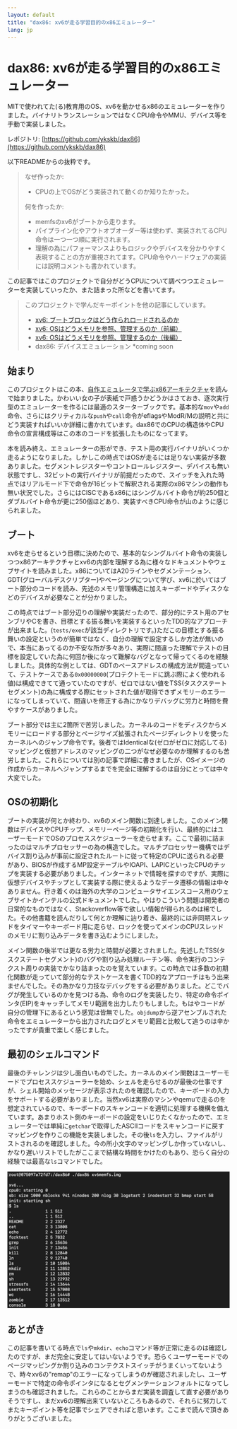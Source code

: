 ```yaml
---
layout: default
title: "dax86: xv6が走る学習目的のx86エミュレーター" 
lang: jp
---
```


# dax86: xv6が走る学習目的のx86エミュレーター

MITで使われてた(る)教育用のOS、xv6を動かせるx86のエミュレーターを作りました。バイナリトランスレーションではなくCPU命令やMMU、デバイス等を手動で実装しました。

レポジトリ: [https://github.com/ykskb/dax86](https://github.com/ykskb/dax86)

以下READMEからの抜粋です。


> なぜ作ったか:
> 
> * CPUの上でOSがどう実装されて動くのか知りたかった。
>
>
> 何を作ったか:
>
> * memfsのxv6がブートから走ります。
> * パイプライン化やアウトオブオーダー等は使わず、実装されてるCPU命令は一つ一つ順に実行されます。
> * 理解の為にパフォーマンスよりもロジックやデバイスを分かりやすく表現することの方が重視されてます。CPU命令やハードウェアの実装には説明コメントも書かれています。


この記事ではこのプロジェクトで自分がどうCPUについて調べつつエミュレーターを実装していったか、また詰まった所などを書いてます。

> このプロジェクトで学んだキーポイントを他の記事にしています。
>
> * [xv6: ブートブロックはどう作られロードされるのか](/2020/06/13/xv6-boot-block.html)
> * [xv6: OSはどうメモリを参照、管理するのか（前編）](/2020/06/18/xv6-memory-1.html)
> * [xv6: OSはどうメモリを参照、管理するのか（後編）](/2020/07/31/xv6-memory-2.html)
> * dax86: デバイスエミュレーション *coming soon 

## 始まり

このプロジェクトはこの本、[自作エミュレータで学ぶx86アーキテクチャ](https://book.mynavi.jp/ec/products/detail/id=41347)を読んで始まりました。かわいい女の子が表紙で戸惑うかどうかはさておき、逐次実行型のエミュレーターを作るには最適のスターターブックです。基本的な`mov`や`add`命令、さらにはクリティカルな`push`や`call`命令がeflagsやModR/Mの説明と共にどう実装すればいいか詳細に書かれています。dax86でのCPUの構造体やCPU命令の宣言構成等はこの本のコードを拡張したものになってます。

本を読み終え、エミュレーターの形ができ、テスト用の実行バイナリがいくつか走るようになりました。しかしこの時点ではOSが走るには足りない実装が多数ありました。セグメントレジスターやコントロールレジスター、デバイスも無い状態ですし、32ビットの実行バイナリが前提だったので、スイッチを入れた時点ではリアルモード下で命令が16ビットで解釈される実際のx86マシンの動作も無い状況でした。さらにはCISCであるx86にはシングルバイト命令が約250個とダブルバイト命令が更に250個ほどあり、実装すべきCPU命令が山のように感じられました。

## ブート

xv6を走らせるという目標に決めたので、基本的なシングルバイト命令の実装しつつx86アーキテクチャとxv6の内部を理解する為に様々なドキュメントやウェブサイトを読みました。x86についてはA20ラインやセグメンテーション、GDT(グローバルデスクリプター)やページングについて学び、xv6に於いてはブート部分のコードを読み、先述のメモリ管理構造に加えキーボードやディスクなどのデバイスが必要なことが分かりました。

この時点ではブート部分辺りの理解や実装だったので、部分的にテスト用のアセンブリやCを書き、目標とする振る舞いを実装するといったTDD的なアプローチが出来ました。(`tests/exec`が該当ディレクトリです。)ただこの目標とする振る舞いの設定というのが簡単ではなく、自分の理解で設定するしか方法が無いので、本当にあってるのか不安な所が多々あり、実際に間違った理解でテストの目標を設定していた為に何回か後になって難解なバグとなって帰ってくるのを経験しました。具体的な例としては、GDTのベースアドレスの構成方法が間違っていて、テストケースである`0x00000000`(プロテクトモードに跳ぶ際によく使われる値)は構成できてて通っていたのですが、ゼロではない値をTSS(タスクステートセグメント)の為に構成する際にセットされた値が取得できずメモリーのエラーになってしまっていて、間違いを修正する為にかなりデバッグに労力と時間を費やすケースがありました。

ブート部分では主に2箇所で苦労しました。カーネルのコードをディスクからメモリーにロードする部分とページサイズ拡張されたページディレクトリを使ったカーネルへのジャンプ命令です。後者ではIdenticalな(ゼロがゼロに対応してる)マッピングと仮想アドレスのマッピングの二つがなぜ必要なのか理解するのも苦労しました。これらについては別の記事で詳細に書きましたが、OSイメージの作成からカーネルへジャンプするまでを完全に理解するのは自分にとっては中々大変でした。

## OSの初期化

ブートの実装が何とか終わり、xv6のメイン関数に到達しました。このメイン関数はデバイスやCPUチップ、メモリーページ等の初期化を行い、最終的にはユーザーモードでOSのプロセススケジューラーを走らせます。ここで最初に詰まったのはマルチプロセッサーの為の構造でした。マルチプロセッサー機構ではデバイス割り込みが事前に設定されたルートに従って特定のCPUに送られる必要があり、BIOSが作成するMP設定テーブルやIOAPI、LAPICといったCPUのチップを実装する必要がありました。インターネットで情報を探すのですが、実際に仮想デバイスやチップとして実装する際に使えるようなデータ遷移の情報は中々ありません。行き着くのは海外の大学のコンピュータサイエンスコース用のウェブサイトかインテルの公式ドキュメントでした。やはりこういう問題は開発者の日常的なものではなく、Stackoverflow等で欲しい情報が得られるのは稀でした。その他書籍を読んだりして何とか理解に辿り着き、最終的には非同期スレッドをタイマーやキーボード用に走らせ、ロックを使ってメインのCPUスレッドのメモリに割り込みデータを書き込むようにしました。

メイン関数の後半では更なる労力と時間が必要とされました。先述したTSS(タスクステートセグメント)のバグや割り込み処理ルーチン等、命令実行のコンテクスト周りの実装でかなり詰まったのを覚えています。この時点では多数の初期化関数が走っていて部分的なテストケースを書くTDD的なアプローチはもう出来ませんでした。その為かなり力技なデバッグをする必要がありました。どこでバグが発生しているのかを見つける為、命令のログを実装したり、特定の命令ポインタ(EIP)をキャッチしてメモリ範囲を出力したりもしました。もはやコードが自分の管理下にあるという感覚は皆無でした。`objdump`から逆アセンブルされた命令をエミュレーターから出力されたログとメモリ範囲と比較して追うのは辛かったですが貴重で楽しく感じました。

## 最初のシェルコマンド

最後のチャレンジは少し面白いものでした。カーネルのメイン関数はユーザーモードでプロセススケジューラーを始め、シェルを走らせるのが最後の仕事ですが、シェル開始のメッセージが表示されたのを確認したので、キーボードの入力をサポートする必要がありました。当然xv6は実際のマシンやqemuで走るのを想定されているので、キーボードのスキャンコードを適切に処理する機構を備えています。あまりホスト側のキーボードの設定をいじりたくなかったので、エミュレーターでは単純に`getchar`で取得したASCIIコードをスキャンコードに戻すマッピングを作りこの機能を実装しました。その後`ls`を入力し、ファイルがリストされるのを確認しました。今の所小文字のマッピングしか作っていないし、かなり遅いリストでしたがここまで結構な時間をかけたのもあり、恐らく自分の経験では最高な`ls`コマンドでした。

![dax86-xv6](/assets/images/dax86-xv6.png)

## あとがき

この記事を書いてる時点で`ls`や`mkdir`、`echo`コマンド等が正常に走るのは確認したのですが、まだ完全に安定してはいないようです。恐らくユーザーモードでのページマッピングか割り込みのコンテクストスイッチがうまくいってないようで、時々xv6の"remap"のエラーになってしまうのが確認されましたし、ユーザーモードで特定の命令ポインタになるとセグメンテーションフォルトになってしまうのも確認されました。これらのことからまだ実装を調査して直す必要がありそうですし、まだxv6の理解出来ていないところもあるので、それらに努力してまたキーポイント等を記事でシェアできればと思います。ここまで読んで頂きありがとうございました。